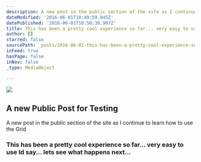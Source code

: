 ```yaml
---
description: A new post in the public section of the site as I continue to learn how to use the Grid
dateModified: '2016-06-01T18:49:59.945Z'
datePublished: '2016-06-01T18:50:38.907Z'
title: This has been a pretty cool experience so far... very easy to use Id say... lets see what happens next...
author: []
starred: false
sourcePath: _posts/2016-06-01-this-has-been-a-pretty-cool-experience-so-far-very-easy-t.md
inFeed: true
hasPage: false
inNav: false
_type: MediaObject

---
```

<article style=""><img src="https://the-grid-user-content.s3-us-west-2.amazonaws.com/9cbb6abc-9650-4ef7-8206-f3b05437f355.jpg" /><h1>A new Public Post for Testing</h1><p>A new post in the public section of the site as I continue to learn how to use the Grid</p></article>

### This has been a pretty cool experience so far... very easy to use Id say... lets see what happens next...